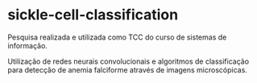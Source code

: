 # sickle-cell-classification
Pesquisa realizada e utilizada como TCC do curso de sistemas de informação.

Utilização de redes neurais convolucionais e algoritmos de classificação para detecção de anemia falciforme através de imagens microscópicas.
